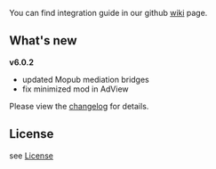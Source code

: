 You can find integration guide in our github [wiki](https://github.com/loopme/loopme-ios-sdk/wiki) page.

## What's new ##
**v6.0.2**

- updated Mopub mediation bridges
- fix minimized mod in AdView

Please view the [changelog](CHANGELOG.md) for details.

## License ##

see [License](LICENSE.md)
